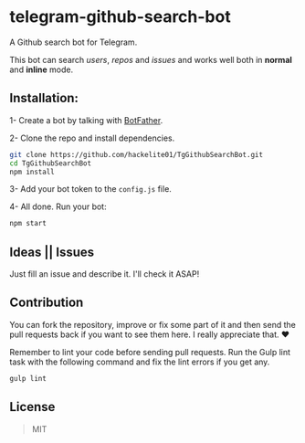 # telegram-github-search-bot
A Github search bot for Telegram.

This bot can search *users*, *repos* and *issues* and works well both in **normal** and **inline** mode.

## Installation:

1- Create a bot by talking with [BotFather](https://telegram.me/botfather).

2- Clone the repo and install dependencies.

```bash
git clone https://github.com/hackelite01/TgGithubSearchBot.git
cd TgGithubSearchBot
npm install
```

3- Add your bot token to the `config.js` file.

4- All done. Run your bot:

```bash
npm start
```


## Ideas || Issues
Just fill an issue and describe it. I'll check it ASAP!


## Contribution

You can fork the repository, improve or fix some part of it and then send the pull requests back if you want to see them here. I really appreciate that. :heart:

Remember to lint your code before sending pull requests. Run the Gulp lint task with the following command and fix the lint errors if you get any.

```bash
gulp lint
```


## License
> MIT

